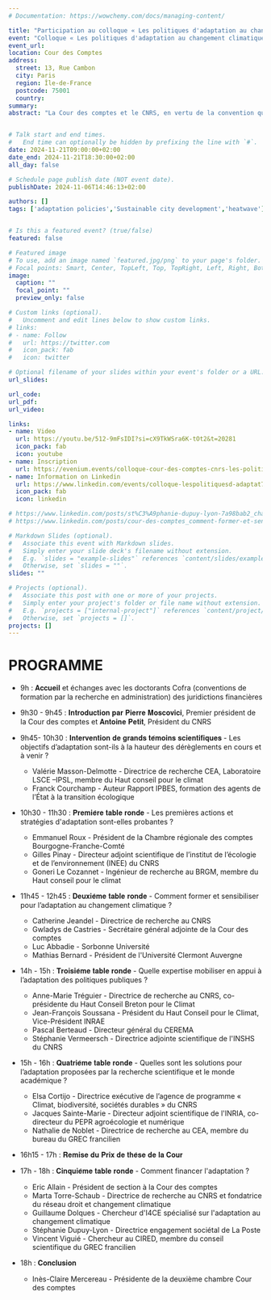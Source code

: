 ```yaml
---
# Documentation: https://wowchemy.com/docs/managing-content/

title: "Participation au colloque « Les politiques d'adaptation au changement climatique » de la Cour des Comptes"
event: "Colloque « Les politiques d'adaptation au changement climatique »"
event_url:
location: Cour des Comptes
address:
  street: 13, Rue Cambon
  city: Paris
  region: Île-de-France
  postcode: 75001
  country:
summary:  
abstract: "La Cour des comptes et le CNRS, en vertu de la convention qui les lie, ont le plaisir de vous inviter au colloque « Les politiques d'adaptation au changement climatique »"


# Talk start and end times.
#   End time can optionally be hidden by prefixing the line with `#`.
date: 2024-11-21T09:00:00+02:00
date_end: 2024-11-21T18:30:00+02:00
all_day: false

# Schedule page publish date (NOT event date).
publishDate: 2024-11-06T14:46:13+02:00

authors: []
tags: ['adaptation policies','Sustainable city development','heatwave']


# Is this a featured event? (true/false)
featured: false

# Featured image
# To use, add an image named `featured.jpg/png` to your page's folder. 
# Focal points: Smart, Center, TopLeft, Top, TopRight, Left, Right, BottomLeft, Bottom, BottomRight.
image:
  caption: ""
  focal_point: ""
  preview_only: false

# Custom links (optional).
#   Uncomment and edit lines below to show custom links.
# links:
# - name: Follow
#   url: https://twitter.com
#   icon_pack: fab
#   icon: twitter

# Optional filename of your slides within your event's folder or a URL.
url_slides:

url_code:
url_pdf:
url_video: 

links:
- name: Video
  url: https://youtu.be/512-9mFsIDI?si=cX9TkWSra6K-tOt2&t=20281
  icon_pack: fab
  icon: youtube
- name: Inscription
  url: https://evenium.events/colloque-cour-des-comptes-cnrs-les-politiques-d-adaptation-au-c/accueil
- name: Information on Linkedin
  url: https://www.linkedin.com/events/colloque-lespolitiquesd-adaptat7259956651229646849/about/
  icon_pack: fab
  icon: linkedin

# https://www.linkedin.com/posts/st%C3%A9phanie-dupuy-lyon-7a98bab2_changementclimatique-responsable-rentable-activity-7265493722711109634-q7ra?utm_source=share&utm_medium=member_desktop
# https://www.linkedin.com/posts/cour-des-comptes_comment-former-et-sensibiliser-pour-ladaptation-activity-7266873363564826625-tKNB?utm_source=share&utm_medium=member_desktop

# Markdown Slides (optional).
#   Associate this event with Markdown slides.
#   Simply enter your slide deck's filename without extension.
#   E.g. `slides = "example-slides"` references `content/slides/example-slides.md`.
#   Otherwise, set `slides = ""`.
slides: ""

# Projects (optional).
#   Associate this post with one or more of your projects.
#   Simply enter your project's folder or file name without extension.
#   E.g. `projects = ["internal-project"]` references `content/project/deep-learning/index.md`.
#   Otherwise, set `projects = []`.
projects: []
---
```



# PROGRAMME

- 9h : 𝐀𝐜𝐜𝐮𝐞𝐢𝐥 et échanges avec les doctorants Cofra (conventions de formation par la recherche en administration) des juridictions financières

- 9h30 - 9h45 : 𝐈𝐧𝐭𝐫𝐨𝐝𝐮𝐜𝐭𝐢𝐨𝐧 𝐩𝐚𝐫 𝐏𝐢𝐞𝐫𝐫𝐞 𝐌𝐨𝐬𝐜𝐨𝐯𝐢𝐜𝐢, Premier président de la Cour des comptes et 𝐀𝐧𝐭𝐨𝐢𝐧𝐞 𝐏𝐞𝐭𝐢𝐭, Président du CNRS

- 9h45- 10h30 : 𝐈𝐧𝐭𝐞𝐫𝐯𝐞𝐧𝐭𝐢𝐨𝐧 𝐝𝐞 𝐠𝐫𝐚𝐧𝐝𝐬 𝐭𝐞́𝐦𝐨𝐢𝐧𝐬 𝐬𝐜𝐢𝐞𝐧𝐭𝐢𝐟𝐢𝐪𝐮𝐞𝐬 - Les objectifs d’adaptation sont-ils à la hauteur des dérèglements en cours et à venir ?
  - Valérie Masson-Delmotte - Directrice de recherche CEA, Laboratoire LSCE –IPSL, membre du Haut conseil pour le climat
  - Franck Courchamp - Auteur Rapport IPBES, formation des agents de l’État à la transition écologique

- 10h30 - 11h30 : 𝐏𝐫𝐞𝐦𝐢𝐞̀𝐫𝐞 𝐭𝐚𝐛𝐥𝐞 𝐫𝐨𝐧𝐝𝐞 - Les premières actions et stratégies d'adaptation sont-elles probantes ?
  - Emmanuel Roux - Président de la Chambre régionale des comptes Bourgogne-Franche-Comté
  - Gilles Pinay - Directeur adjoint scientifique de l’institut de l’écologie et de l’environnement (INEE) du CNRS
  - Goneri Le Cozannet - Ingénieur de recherche au BRGM, membre du Haut conseil pour le climat

- 11h45 - 12h45 : 𝐃𝐞𝐮𝐱𝐢𝐞̀𝐦𝐞 𝐭𝐚𝐛𝐥𝐞 𝐫𝐨𝐧𝐝𝐞 - Comment former et sensibiliser pour l’adaptation au changement climatique ?
  - Catherine Jeandel - Directrice de recherche au CNRS
  - Gwladys de Castries - Secrétaire général adjointe de la Cour des comptes
  - Luc Abbadie - Sorbonne Université
  - Mathias Bernard - Président de l'Université Clermont Auvergne

- 14h - 15h : 𝐓𝐫𝐨𝐢𝐬𝐢𝐞̀𝐦𝐞 𝐭𝐚𝐛𝐥𝐞 𝐫𝐨𝐧𝐝𝐞 - Quelle expertise mobiliser en appui à l’adaptation des politiques publiques ?
  - Anne-Marie Tréguier - Directrice de recherche au CNRS, co-présidente du Haut Conseil Breton pour le Climat
  - Jean-François Soussana - Président du Haut Conseil pour le Climat, Vice-Président INRAE
  - Pascal Berteaud - Directeur général du CEREMA
  - Stéphanie Vermeersch - Directrice adjointe scientifique de l'INSHS du CNRS

- 15h - 16h : 𝐐𝐮𝐚𝐭𝐫𝐢𝐞̀𝐦𝐞 𝐭𝐚𝐛𝐥𝐞 𝐫𝐨𝐧𝐝𝐞 - Quelles sont les solutions pour l’adaptation proposées par la recherche scientifique et le monde académique ?
  - Elsa Cortijo - Directrice exécutive de l’agence de programme « Climat, biodiversité, sociétés durables » du CNRS
  - Jacques Sainte-Marie - Directeur adjoint scientifique de l'INRIA, co-directeur du PEPR agroécologie et numérique
  - Nathalie de Noblet - Directrice de recherche au CEA, membre du bureau du GREC francilien

- 16h15 - 17h : 𝐑𝐞𝐦𝐢𝐬𝐞 𝐝𝐮 𝐏𝐫𝐢𝐱 𝐝𝐞 𝐭𝐡𝐞̀𝐬𝐞 𝐝𝐞 𝐥𝐚 𝐂𝐨𝐮𝐫

- 17h - 18h : 𝐂𝐢𝐧𝐪𝐮𝐢𝐞̀𝐦𝐞 𝐭𝐚𝐛𝐥𝐞 𝐫𝐨𝐧𝐝𝐞 - Comment financer l'adaptation ?
  - Eric Allain - Président de section à la Cour des comptes
  - Marta Torre-Schaub - Directrice de recherche au CNRS et fondatrice du réseau droit et changement climatique
  - Guillaume Dolques - Chercheur d'I4CE spécialisé sur l'adaptation au changement climatique
  - Stéphanie Dupuy-Lyon - Directrice engagement sociétal de La Poste
  - Vincent Viguié - Chercheur au CIRED, membre du conseil scientifique du GREC francilien

- 18h : 𝐂𝐨𝐧𝐜𝐥𝐮𝐬𝐢𝐨𝐧
  - Inès-Claire Mercereau - Présidente de la deuxième chambre Cour des comptes